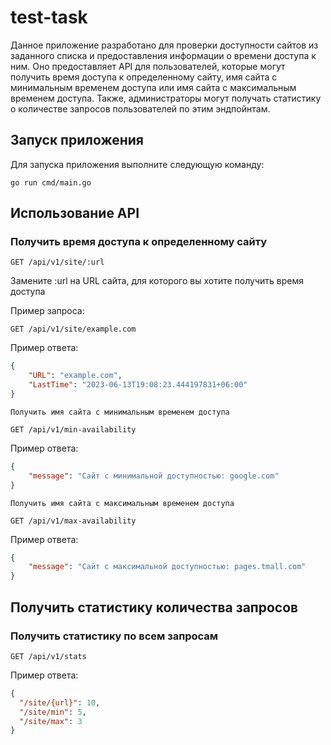 # test-task

Данное приложение разработано для проверки доступности сайтов из заданного списка и предоставления информации о времени доступа к ним. Оно предоставляет API для пользователей, которые могут получить время доступа к определенному сайту, имя сайта с минимальным временем доступа или имя сайта с максимальным временем доступа. Также, администраторы могут получать статистику о количестве запросов пользователей по этим эндпойнтам.


## Запуск приложения

Для запуска приложения выполните следующую команду:

```
go run cmd/main.go
```

## Использование API
### Получить время доступа к определенному сайту

```
GET /api/v1/site/:url
```

Замените :url на URL сайта, для которого вы хотите получить время доступа

Пример запроса:

```
GET /api/v1/site/example.com
```

Пример ответа:

```json
{
    "URL": "example.com",
    "LastTime": "2023-06-13T19:08:23.444197831+06:00"
}
```

```Получить имя сайта с минимальным временем доступа```

```
GET /api/v1/min-availability
```

Пример ответа:

```json
{
    "message": "Сайт с минимальной доступностью: google.com"
}
```

```Получить имя сайта с максимальным временем доступа```

```
GET /api/v1/max-availability
```

Пример ответа:

```json
{
    "message": "Сайт с максимальной доступностью: pages.tmall.com"
}
```

## Получить статистику количества запросов
### Получить статистику по всем запросам

```
GET /api/v1/stats
```
Пример ответа:
```json
{
  "/site/{url}": 10,
  "/site/min": 5,
  "/site/max": 3
}
```
